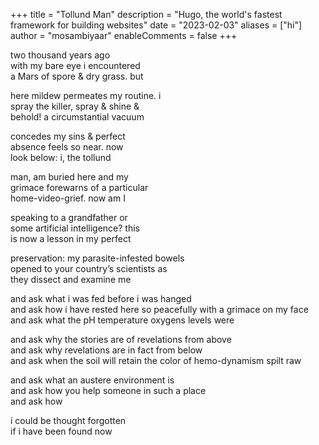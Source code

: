 +++
title = "Tollund Man"
description = "Hugo, the world's fastest framework for building websites"
date = "2023-02-03"
aliases = ["hi"]
author = "mosambiyaar"
enableComments = false
+++
 
 
two thousand years ago \
with my bare eye i encountered \
a Mars of spore & dry grass. but
 
here mildew permeates my routine. i \
spray the killer, spray & shine & \
behold! a circumstantial vacuum
 
concedes my sins & perfect \
absence feels so near. now \
look below: i, the tollund
 
man, am buried here and my \
grimace forewarns of a particular \
home-video-grief. now am I
 
speaking to a grandfather or \
some artificial intelligence? this \
is now a lesson in my perfect
 
preservation: my parasite-infested bowels \
opened to your country’s scientists as \
they dissect and examine me
 
and ask what i was fed before i was hanged \
and ask how i have rested here so peacefully with a grimace on my face \
and ask what the pH temperature oxygens levels were
 
and ask why the stories are of revelations from above \
and ask why revelations are in fact from below \
and ask when the soil will retain the color of hemo-dynamism spilt raw
 
and ask what an austere environment is \
and ask how you help someone in such a place \
and ask how
 
i could be thought forgotten \
if i have been found now
 
